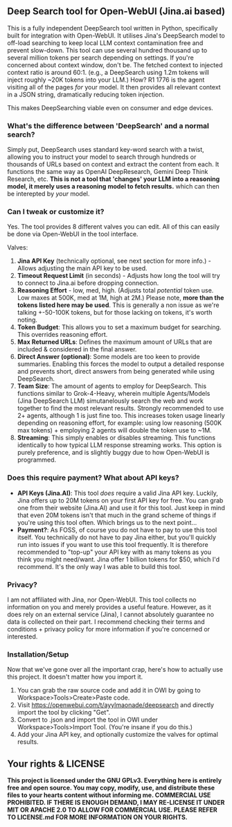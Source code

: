 ## Deep Search tool for Open-WebUI (Jina.ai based)
This is a fully independent DeepSearch tool written in Python, specifically built for integration with Open-WebUI. It utilises Jina's DeepSearch model to off-load searching to keep local LLM context contamination free and prevent slow-down. This tool can use several hundred thousand up to several million tokens per search depending on settings. If you're concerned about context window, don't be. The fetched context to injected context ratio is around 60:1. (e.g., a DeepSearch using 1.2m tokens will inject roughly ~20K tokens into your LLM.) How? R1 1776 is the agent visiting all of the pages *for* your model. It then provides all relevant context in a JSON string, dramatically reducing token injection.

This makes DeepSearching viable even on consumer and edge devices.

### What's the difference between 'DeepSearch' and a normal search?
Simply put, DeepSearch uses standard key-word search with a twist, allowing you to instruct your model to search through hundreds or thousands of URLs based on context and extract the content from each. It functions the same way as OpenAI DeepResearch, Gemini Deep Think Research, etc. **This is not a tool that 'changes' your LLM into a reasoning model, it merely uses a reasoning model to fetch results.** which can then be interepted by *your* model.

### Can I tweak or customize it?
Yes. The tool provides 8 different valves you can edit. All of this can easily be done via Open-WebUI in the tool interface.

Valves:
1. **Jina API Key** (technically optional, see next section for more info.) - Allows adjusting the main API key to be used.
2. **Timeout Request Limit** (in seconds) - Adjusts how long the tool will try to connect to Jina.ai before dropping connection.
3. **Reasoning Effort** - low, med, high. (Adjusts total *potential* token use. Low maxes at 500K, med at 1M, high at 2M.) Please note, **more than the tokens listed here may be used**. This is generally a non issue as we're talking +-50-100K tokens, but for those lacking on tokens, it's worth noting.
4. **Token Budget**: This allows you to set a maximum budget for searching. This overrides reasoning effort.
5. **Max Returned URLs**: Defines the maximum amount of URLs that are included & considered in the final answer.
6. **Direct Answer (optional)**: Some models are too keen to provide summaries. Enabling this forces the model to output a detailed response and prevents short, direct answers from being generated while using DeepSearch.
7. **Team Size**: The amount of agents to employ for DeepSearch. This functions similar to Grok-4-Heavy, wherein multiple Agents/Models (Jina DeepSearch LLM) simutanelously search the web and work together to find the most relevant results. Strongly recommended to use 2+ agents, although 1 is just fine too. This increases token usage linearly depending on reasoning effort, for example: using low reasoning (500K max tokens) +  employing 2 agents will double the token use to ~1M.
8. **Streaming**: This simply enables or disables streaming. This functions identically to how typical LLM response streaming works. This option is purely preference, and is slightly buggy due to how Open-WebUI is programmed.

### Does this require payment? What about API keys?
* **API Keys (Jina.AI)**: This tool *does* require a valid Jina API key. Luckily, Jina offers up to 20M tokens on your first API key for free. You can grab one from their website (Jina.AI) and use it for this tool. Just keep in mind that even 20M tokens isn't that much in the grand scheme of things if you're using this tool often. Which brings us to the next point...
* **Payment?**: As FOSS, of course you do not have to pay to use this tool itself. You technically do not have to pay Jina either, but you'll quickly run into issues if you want to use this tool frequently. It is therefore recommended to "top-up" your API key with as many tokens as you think you might need/want. Jina offer 1 billion tokens for $50, which I'd recommend. It's the only way I was able to build this tool.

### Privacy?
I am not affiliated with Jina, nor Open-WebUI. This tool collects no information on you and merely provides a useful feature. However, as it does rely on an external service (Jina), I cannot absolutely guarantee no data is collected on their part. I recommend checking their terms and conditions + privacy policy for more information if you're concerned or interested.

### Installation/Setup
Now that we've gone over all the important crap, here's how to actually use this project. It doesn't matter how you import it.

1. You can grab the raw source code and add it in OWI by going to Workspace>Tools>Create>Paste code.
2. Visit https://openwebui.com/t/ayylmaonade/deepsearch and directly import the tool by clicking "Get".
3. Convert to .json and import the tool in OWI under Workspace>Tools>Import Tool. (You're insane if you do this.)
4. Add your Jina API key, and optionally customize the valves for optimal results.

## Your rights & LICENSE
**This project is licensed under the GNU GPLv3. Everything here is entirely free and open source. You may copy, modify, use, and distribute these files to your hearts content without informing me. COMMERCIAL USE PROHIBITED. IF THERE IS ENOUGH DEMAND, I MAY RE-LICENSE IT UNDER MIT OR APACHE 2.0 TO ALLOW FOR COMMERCIAL USE.
PLEASE REFER TO LICENSE.md FOR MORE INFORMATION ON YOUR RIGHTS.**
